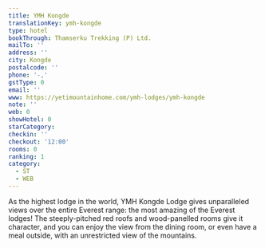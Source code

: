 ```yaml
---
title: YMH Kongde
translationKey: ymh-kongde
type: hotel
bookThrough: Thamserku Trekking (P) Ltd.
mailTo: ''
address: ''
city: Kongde
postalcode: ''
phone: '-,'
gstType: 0
email: ''
www: https://yetimountainhome.com/ymh-lodges/ymh-kongde
note: ''
web: 0
showHotel: 0
starCategory: 
checkin: ''
checkout: '12:00'
rooms: 0
ranking: 1
category:
  - ST
  - WEB
---
```





As the highest lodge in the world, YMH Kongde Lodge gives unparalleled views over the entire Everest range: the most amazing of the Everest lodges! The steeply-pitched red roofs and wood-panelled rooms give it character, and you can enjoy the view from the dining room, or even have a meal outside, with an unrestricted view of the mountains.
